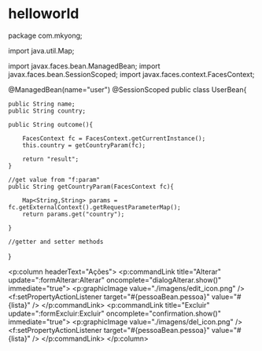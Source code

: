 # helloworld
package com.mkyong;

import java.util.Map;

import javax.faces.bean.ManagedBean;
import javax.faces.bean.SessionScoped;
import javax.faces.context.FacesContext;

@ManagedBean(name="user")
@SessionScoped
public class UserBean{

	public String name;
	public String country;
	
	public String outcome(){
		
		FacesContext fc = FacesContext.getCurrentInstance();
		this.country = getCountryParam(fc);
		
		return "result";
	}

	//get value from "f:param"
	public String getCountryParam(FacesContext fc){
		
		Map<String,String> params = fc.getExternalContext().getRequestParameterMap();
		return params.get("country");
		
	}
	
	//getter and setter methods

}


<p:column headerText="Ações">
                                        <p:commandLink title="Alterar" update=":formAlterar:Alterar"
                                                oncomplete="dialogAlterar.show()" immediate="true">
                                                <p:graphicImage value="./imagens/edit_icon.png" />
                                                <f:setPropertyActionListener target="#{pessoaBean.pessoa}"
                                                        value="#{lista}" />
                                        </p:commandLink>
                                        <p:commandLink title="Excluir" update=":formExcluir:Excluir"
                                                oncomplete="confirmation.show()" immediate="true">
                                                <p:graphicImage value="./imagens/del_icon.png" />
                                                <f:setPropertyActionListener target="#{pessoaBean.pessoa}"
                                                        value="#{lista}" />
                                        </p:commandLink>
                                </p:column>
